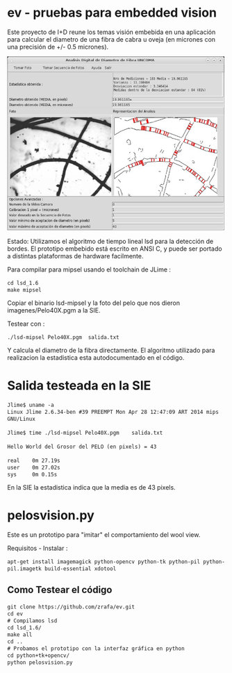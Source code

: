 ev - pruebas para embedded vision
=================================

Este proyecto de I+D reune los temas visión embebida en una aplicación 
para calcular el diametro de una fibra de cabra u oveja (en micrones con una precisión de +/- 0.5 micrones).


<img src="https://raw.githubusercontent.com/zrafa/ev/master/con-camara-y-pelos.jpg" alt="simm ram and atmega328p" width="500" height="400">


Estado: Utilizamos el algoritmo de tiempo lineal lsd para la detección de bordes.
El prototipo embebido está escrito en ANSI C, y puede ser portado a distintas plataformas de hardware facilmente.

Para compilar para mipsel usando el toolchain de JLime :

```
cd lsd_1.6
make mipsel
```

Copiar el binario lsd-mipsel y la foto del pelo que nos dieron imagenes/Pelo40X.pgm a la SIE.

Testear con :

```
./lsd-mipsel Pelo40X.pgm  salida.txt
```

Y calcula el diametro de la fibra directamente.
El algoritmo utilizado para realizacion la estadistica esta autodocumentado en el código.


Salida testeada en la SIE
=========================

```
Jlime$ uname -a
Linux Jlime 2.6.34-ben #39 PREEMPT Mon Apr 28 12:47:09 ART 2014 mips GNU/Linux

Jlime$ time ./lsd-mipsel Pelo40X.pgm    salida.txt

Hello World del Grosor del PELO (en pixels) = 43

real    0m 27.19s
user    0m 27.02s
sys     0m 0.15s
```


En la SIE la estadistica indica que la media es de 43 pixels.

pelosvision.py
==============

Este es un prototipo para "imitar" el comportamiento del wool view.

Requisitos - Instalar :
```
apt-get install imagemagick python-opencv python-tk python-pil python-pil.imagetk build-essential xdotool
```

Como Testear el código
----------------------

```
git clone https://github.com/zrafa/ev.git
cd ev
# Compilamos lsd
cd lsd_1.6/
make all
cd ..
# Probamos el prototipo con la interfaz gráfica en python
cd python+tk+opencv/
python pelosvision.py


```



